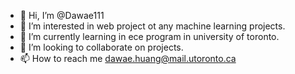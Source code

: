 - 👋 Hi, I’m @Dawae111
- 👀 I’m interested in web project ot any machine learning projects.
- 🌱 I’m currently learning in ece program in university of toronto.
- 💞️ I’m looking to collaborate on projects.
- 📫 How to reach me dawae.huang@mail.utoronto.ca

<!---
Dawae111/Dawae111 is a ✨ special ✨ repository because its `README.md` (this file) appears on your GitHub profile.
You can click the Preview link to take a look at your changes.
--->
